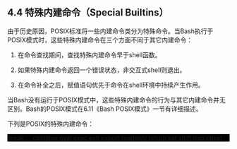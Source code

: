 ## 4.4 特殊内建命令（Special Builtins）

由于历史原因，POSIX标准将一些内建命令类分为特殊命令。当Bash执行于POSIX模式时，这些特殊内建命令在三个方面不同于其它内建命令：

1. 在命令查找期间，查找特殊内建命令早于shell函数。

2. 如果特殊内建命令返回一个错误状态，非交互式shell则退出。

3. 在命令补全之后，赋值语句优先于命令在shell环境中持续产生作用。

当Bash没有运行于POSIX模式中，这些特殊内建命令的行为与其它内建命令并无区别。Bash的POSIX模式在6.11《Bash POSIX模式》一节有详细描述。

下列是POSIX的特殊内建命令：

<p style="background-color: black">
break : . continue eval exec exit export readonly return set shift trap unset
</p>